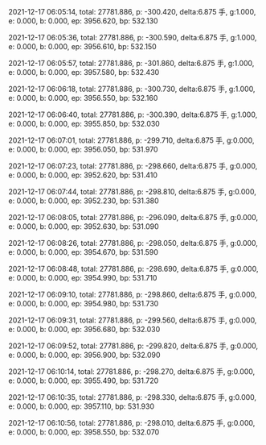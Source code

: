 2021-12-17 06:05:14, total: 27781.886, p: -300.420, delta:6.875 手, g:1.000, e: 0.000, b: 0.000, ep: 3956.620, bp: 532.130

2021-12-17 06:05:36, total: 27781.886, p: -300.590, delta:6.875 手, g:1.000, e: 0.000, b: 0.000, ep: 3956.610, bp: 532.150

2021-12-17 06:05:57, total: 27781.886, p: -301.860, delta:6.875 手, g:1.000, e: 0.000, b: 0.000, ep: 3957.580, bp: 532.430

2021-12-17 06:06:18, total: 27781.886, p: -300.730, delta:6.875 手, g:1.000, e: 0.000, b: 0.000, ep: 3956.550, bp: 532.160

2021-12-17 06:06:40, total: 27781.886, p: -300.390, delta:6.875 手, g:1.000, e: 0.000, b: 0.000, ep: 3955.850, bp: 532.030

2021-12-17 06:07:01, total: 27781.886, p: -299.710, delta:6.875 手, g:0.000, e: 0.000, b: 0.000, ep: 3956.050, bp: 531.970

2021-12-17 06:07:23, total: 27781.886, p: -298.660, delta:6.875 手, g:0.000, e: 0.000, b: 0.000, ep: 3952.620, bp: 531.410

2021-12-17 06:07:44, total: 27781.886, p: -298.810, delta:6.875 手, g:0.000, e: 0.000, b: 0.000, ep: 3952.230, bp: 531.380

2021-12-17 06:08:05, total: 27781.886, p: -296.090, delta:6.875 手, g:0.000, e: 0.000, b: 0.000, ep: 3952.630, bp: 531.090

2021-12-17 06:08:26, total: 27781.886, p: -298.050, delta:6.875 手, g:0.000, e: 0.000, b: 0.000, ep: 3954.670, bp: 531.590

2021-12-17 06:08:48, total: 27781.886, p: -298.690, delta:6.875 手, g:0.000, e: 0.000, b: 0.000, ep: 3954.990, bp: 531.710

2021-12-17 06:09:10, total: 27781.886, p: -298.860, delta:6.875 手, g:0.000, e: 0.000, b: 0.000, ep: 3954.980, bp: 531.730

2021-12-17 06:09:31, total: 27781.886, p: -299.560, delta:6.875 手, g:0.000, e: 0.000, b: 0.000, ep: 3956.680, bp: 532.030

2021-12-17 06:09:52, total: 27781.886, p: -299.820, delta:6.875 手, g:0.000, e: 0.000, b: 0.000, ep: 3956.900, bp: 532.090

2021-12-17 06:10:14, total: 27781.886, p: -298.270, delta:6.875 手, g:0.000, e: 0.000, b: 0.000, ep: 3955.490, bp: 531.720

2021-12-17 06:10:35, total: 27781.886, p: -298.330, delta:6.875 手, g:0.000, e: 0.000, b: 0.000, ep: 3957.110, bp: 531.930

2021-12-17 06:10:56, total: 27781.886, p: -298.010, delta:6.875 手, g:0.000, e: 0.000, b: 0.000, ep: 3958.550, bp: 532.070